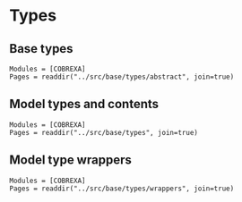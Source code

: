 # Types

## Base types

```@autodocs
Modules = [COBREXA]
Pages = readdir("../src/base/types/abstract", join=true)
```

## Model types and contents
```@autodocs
Modules = [COBREXA]
Pages = readdir("../src/base/types", join=true)
```

## Model type wrappers
```@autodocs
Modules = [COBREXA]
Pages = readdir("../src/base/types/wrappers", join=true)
```

